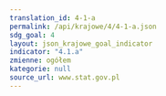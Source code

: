 ```yaml
---
translation_id: 4-1-a
permalink: /api/krajowe/4/4-1-a.json
sdg_goal: 4
layout: json_krajowe_goal_indicator
indicator: "4.1.a"
zmienne: ogółem
kategorie: null
source_url: www.stat.gov.pl
---
```


